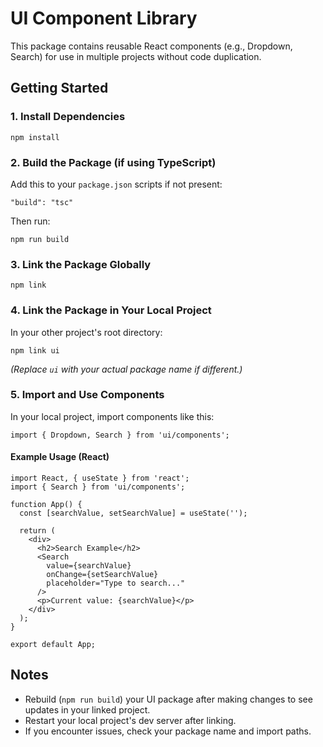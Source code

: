 # UI Component Library

This package contains reusable React components (e.g., Dropdown, Search) for use in multiple projects without code duplication.

## Getting Started

### 1. Install Dependencies

```
npm install
```

### 2. Build the Package (if using TypeScript)

Add this to your `package.json` scripts if not present:

```
"build": "tsc"
```

Then run:
```
npm run build
```

### 3. Link the Package Globally

```
npm link
```

### 4. Link the Package in Your Local Project

In your other project's root directory:

```
npm link ui
```
*(Replace `ui` with your actual package name if different.)*

### 5. Import and Use Components

In your local project, import components like this:

```
import { Dropdown, Search } from 'ui/components';
```

#### Example Usage (React)

```
import React, { useState } from 'react';
import { Search } from 'ui/components';

function App() {
  const [searchValue, setSearchValue] = useState('');

  return (
    <div>
      <h2>Search Example</h2>
      <Search
        value={searchValue}
        onChange={setSearchValue}
        placeholder="Type to search..."
      />
      <p>Current value: {searchValue}</p>
    </div>
  );
}

export default App;
```

## Notes
- Rebuild (`npm run build`) your UI package after making changes to see updates in your linked project.
- Restart your local project's dev server after linking.
- If you encounter issues, check your package name and import paths. 